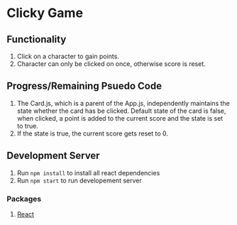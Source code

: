 # Clicky Game

## Functionality 
1. Click on a character to gain points.
2. Character can only be clicked on once, otherwise score is reset.

## Progress/Remaining Psuedo Code
1. The Card.js, which is a parent of the App.js, independently maintains the state whether the card has be clicked. Default state of the card is false, when clicked, a point is added to the current score and the state is set to true.
2. If the state is true, the current score gets reset to 0.

## Development Server
1. Run `npm install` to install all react dependencies
2. Run `npm start` to run developement server

### Packages
1. [React](https://reactjs.org/)
